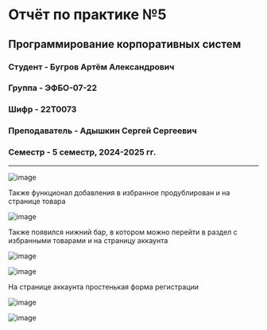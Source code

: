 # Отчёт по практике №5

## Программирование корпоративных систем

### Студент - **Бугров Артём Александрович**

### Группа - **ЭФБО-07-22**

### Шифр - **22Т0073**

### Преподаватель - **Адышкин Сергей Сергеевич**

### Семестр - 5 семестр, 2024-2025 гг.

---

![image](https://github.com/user-attachments/assets/12e01c5c-785e-4119-85b5-44ddfb378b2b)

Также функционал добавления в избранное продублирован и на странице товара

![image](https://github.com/user-attachments/assets/3d4485c7-c20c-4e61-95a3-1695babb9f53)


Также появился нижний бар, в котором можно перейти в раздел с избранными товарами и на страницу аккаунта

![image](https://github.com/user-attachments/assets/7bd9ae95-c770-4cd6-8512-83c716542702)

![image](https://github.com/user-attachments/assets/d8910993-07d2-44b2-8b1a-99488a699fbc)

На странице аккаунта простенькая форма регистрации

![image](https://github.com/user-attachments/assets/b9d31e6e-70b8-49c8-a1b0-fdbfbfb3b55a)

![image](https://github.com/user-attachments/assets/bc0894e4-4bb7-42d7-b7e2-29982630031e)

